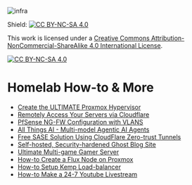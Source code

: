 ![infra](https://imgur.com/a/DTpqISf)

Shield: [![CC BY-NC-SA 4.0][cc-by-nc-sa-shield]][cc-by-nc-sa]

This work is licensed under a
[Creative Commons Attribution-NonCommercial-ShareAlike 4.0 International License][cc-by-nc-sa].

[![CC BY-NC-SA 4.0][cc-by-nc-sa-image]][cc-by-nc-sa]

[cc-by-nc-sa]: http://creativecommons.org/licenses/by-nc-sa/4.0/
[cc-by-nc-sa-image]: https://licensebuttons.net/l/by-nc-sa/4.0/88x31.png
[cc-by-nc-sa-shield]: https://img.shields.io/badge/License-CC%20BY--NC--SA%204.0-lightgrey.svg

# Homelab How-to & More
- [Create the ULTIMATE Proxmox Hypervisor](https://github.com/bmurrtech/how-to-homelab/blob/main/how-to_ultimate_proxmox.md)
- [Remotely Access Your Servers via Cloudflare](https://github.com/bmurrtech/how-to-homelab/blob/main/how-to_cloudflare.md)
- [PfSense NG-FW Configuration with VLANS](https://github.com/bmurrtech/how-to-homelab/blob/main/how-to_pfsense.md)
- [All Things AI - Multi-model Agentic AI Agents](https://github.com/bmurrtech/how-to-homelab/blob/main/how-to_AI.md)
- [Free SASE Solution Using CloudFlare Zero-trust Tunnels](https://github.com/bmurrtech/how-to-homelab/blob/main/how-to_cloudflare.md)
- [Self-hosted, Security-hardened Ghost Blog Site](https://github.com/bmurrtech/how-to-homelab/blob/main/how-to_ghost_blog.md)
- [Ultimate Multi-game Gamer Server](https://github.com/bmurrtech/how-to-homelab/blob/main/how-to_game_servers.md)
- [How-to Create a Flux Node on Proxmox](https://github.com/bmurrtech/how-to-homelab/blob/main/how-to_flux_proxmox_node.md)
- [How-to Setup Kemp Load-balancer](https://github.com/bmurrtech/how-to-homelab/blob/main/how-to_kemp_loadmaster.md)
- [How-to Make a 24-7 Youtube Livestream](https://github.com/bmurrtech/how-to-homelab/blob/main/how-to_24-7_livestream.md)
